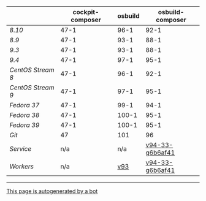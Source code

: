 |       | cockpit-composer    | osbuild    | osbuild-composer    |
|-------|---------------------|------------|---------------------|
*8.10* | 47-1 | 96-1 | 92-1
*8.9* | 47-1 | 93-1 | 88-1
*9.3* | 47-1 | 93-1 | 88-1
*9.4* | 47-1 | 97-1 | 95-1
*CentOS Stream 8* | 47-1 | 96-1 | 92-1
*CentOS Stream 9* | 47-1 | 97-1 | 95-1
*Fedora 37* | 47-1 | 99-1 | 94-1
*Fedora 38* | 47-1 | 100-1 | 95-1
*Fedora 39* | 47-1 | 100-1 | 95-1
*Git* | 47 | 101 | 96
*Service* | n/a | n/a | [v94-33-g6b6af41](https://github.com/osbuild/osbuild-composer/compare/v94-33-g6b6af41...main)
*Workers* | n/a | [v93](https://github.com/osbuild/osbuild/compare/v93...main) | [v94-33-g6b6af41](https://github.com/osbuild/osbuild-composer/compare/v94-33-g6b6af41...main)

---

[This page is autogenerated by a bot](https://gitlab.cee.redhat.com/osbuild/guides-bot/-/blob/main/release_overview.py)